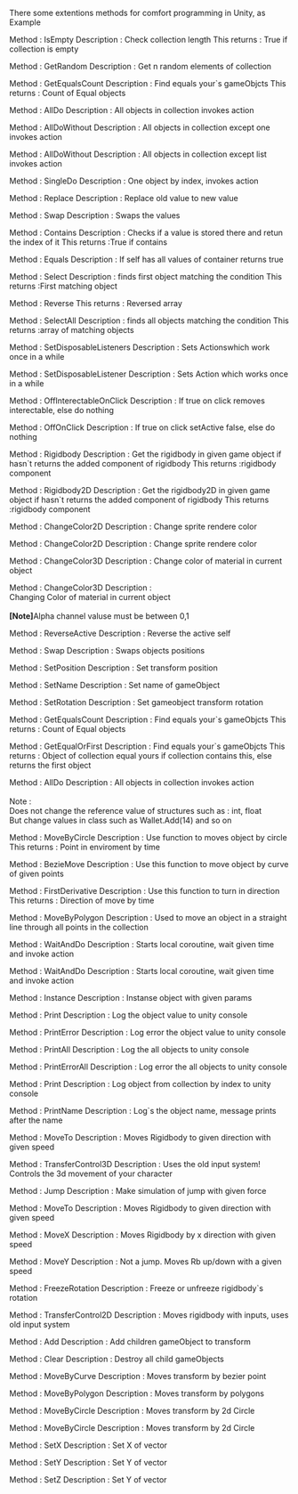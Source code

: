 There some extentions methods for comfort programming in Unity, as Example

Method : IsEmpty
Description :  Check collection length
 This returns : True if collection is empty

Method : GetRandom
Description : Get n random elements of collection

Method : GetEqualsCount
Description : Find equals your`s gameObjcts 
 This returns : Count of Equal objects

Method : AllDo
Description : All objects in collection invokes action 

Method : AllDoWithout
Description : All objects in collection except one invokes action

Method : AllDoWithout
Description : All objects in collection except list invokes action

Method : SingleDo
Description : One object by index, invokes action

Method : Replace
Description :  Replace old value to new value

Method : Swap
Description :  Swaps the values 

Method : Contains
Description : Checks if a value is stored there and retun the index of it
This returns :True if contains

Method : Equals
Description :  If self has all values of container returns true

Method : Select
Description :  finds first object matching the condition 
This returns :First matching object

Method : Reverse
This returns : Reversed array

Method : SelectAll
Description :  finds all objects matching the condition 
This returns :array of matching objects

Method : SetDisposableListeners
Description : Sets Actionswhich work once in a while

Method : SetDisposableListener
Description :  Sets Action which works once in a while

Method : OffInterectableOnClick
Description : If true on click removes interectable, else do nothing

Method : OffOnClick
Description : If true on click setActive false, else do nothing

Method : Rigidbody
Description :  Get the rigidbody in given game object if hasn`t returns the added component of rigidbody
 This returns :rigidbody component

Method : Rigidbody2D
Description :  Get the rigidbody2D in given game object if hasn`t returns the added component of rigidbody
 This returns :rigidbody component

Method : ChangeColor2D
Description :  Change sprite rendere color 

Method : ChangeColor2D
Description :  Change sprite rendere color 

Method : ChangeColor3D
Description :  Change color of material in current object 

Method : ChangeColor3D
Description :  
 Changing Color of material in current object <br></br>
 <b>[Note]</b>Alpha channel valuse must be between 0,1

Method : ReverseActive
Description : Reverse the active self

Method : Swap
Description :  Swaps objects positions 

Method : SetPosition
Description :  Set transform position 

Method : SetName
Description :  Set name of gameObject 

Method : SetRotation
Description :  Set gameobject transform rotation 

Method : GetEqualsCount
Description : Find equals your`s gameObjcts 
 This returns : Count of Equal objects

Method : GetEqualOrFirst
Description : Find equals your`s gameObjcts 
 This returns : Object of collection equal yours if collection contains this, else returns the first object

Method : AllDo
Description : 
 All objects in collection invokes action 
 <br/><br/>Note :<br/>Does not change the reference value of structures such as : int, float<br/>
 But change values in class such as Wallet.Add(14) and so on
 
Method : MoveByCircle
Description :  Use function to moves object by circle
This returns : Point in enviroment by time

Method : BezieMove
Description : Use this function to move object by curve of given points

Method : FirstDerivative
Description :  Use this function to turn in direction 
 This returns : Direction of move by time

Method : MoveByPolygon
Description :  Used to move an object in a straight line through all points in the collection 

Method : WaitAndDo
Description :  Starts local coroutine, wait given time and invoke action 

Method : WaitAndDo
Description :  Starts local coroutine, wait given time and invoke action 

Method : Instance
Description :  Instanse object with given params

Method : Print
Description : Log the object value to unity console

Method : PrintError
Description : Log error the object value to unity console

Method : PrintAll
Description : Log the all objects to unity console

Method : PrintErrorAll
Description : Log error the all objects to unity console

Method : Print
Description : Log object from collection by index to unity console

Method : PrintName
Description : Log`s the object name, message prints after the name

Method : MoveTo
Description :  Moves Rigidbody to given direction with given speed

Method : TransferControl3D
Description :  Uses the old input system!
 Controls the 3d movement of your character

Method : Jump
Description :  Make simulation of jump with given force

Method : MoveTo
Description : Moves Rigidbody to given direction with given speed

Method : MoveX
Description : Moves Rigidbody by x direction with given speed

Method : MoveY
Description : Not a jump.
Moves Rb up/down with a given speed

Method : FreezeRotation
Description :  Freeze or unfreeze rigidbody`s rotation 

Method : TransferControl2D
Description :  Moves rigidbody with inputs, uses old input system 

Method : Add
Description : Add children gameObject to transform 

Method : Clear
Description : Destroy all child gameObjects

Method : MoveByCurve
Description :  Moves transform by bezier point

Method : MoveByPolygon
Description :  Moves transform by polygons 

Method : MoveByCircle
Description :  Moves transform by 2d Circle 

Method : MoveByCircle
Description :  Moves transform by 2d Circle 

Method : SetX
Description : Set X of vector 

Method : SetY
Description : Set Y of vector 

Method : SetZ
Description : Set Y of vector 
